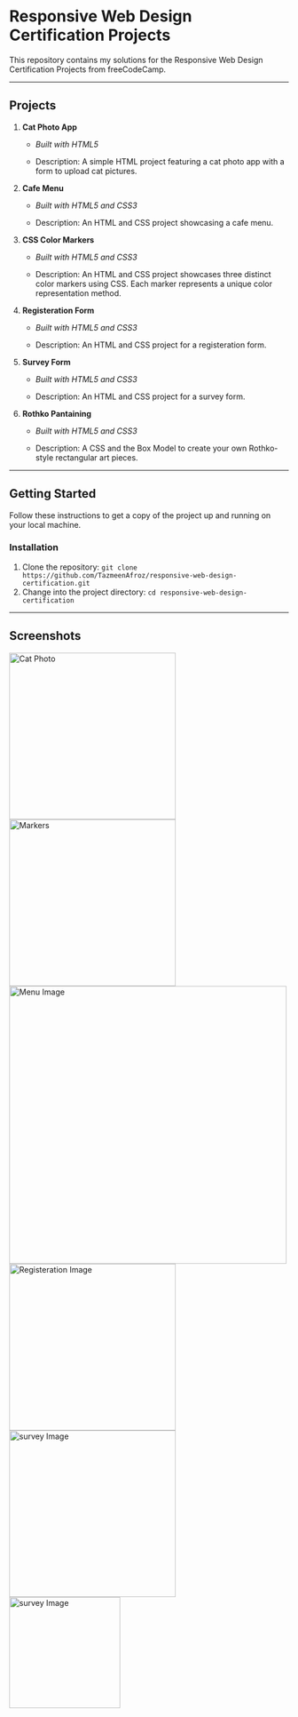 # Responsive Web Design Certification Projects

This repository contains my solutions for the Responsive Web Design Certification Projects from freeCodeCamp.

---

## Projects

1. **Cat Photo App**  
   - *Built with HTML5*
  
   - Description: A simple HTML project featuring a cat photo app with a form to upload cat pictures.

2. **Cafe Menu**
   - *Built with HTML5 and CSS3*
 
   - Description: An HTML and CSS project showcasing a cafe menu.

3. **CSS Color Markers**
   - *Built with HTML5 and CSS3*

   - Description: An HTML and CSS project  showcases three distinct color markers using CSS. Each marker represents a unique color representation method.
     
4. **Registeration Form**
   - *Built with HTML5 and CSS3*

   - Description: An HTML and CSS project for a registeration form.
     
5. **Survey Form**
   - *Built with HTML5 and CSS3*

   - Description: An HTML and CSS project for a survey form.
     
6. **Rothko Pantaining**
   - *Built with HTML5 and CSS3*

   - Description: A CSS and the Box Model to create your own Rothko-style rectangular art pieces.

---

## Getting Started

Follow these instructions to get a copy of the project up and running on your local machine.


### Installation

1. Clone the repository: `git clone https://github.com/TazmeenAfroz/responsive-web-design-certification.git`
2. Change into the project directory: `cd responsive-web-design-certification`

---


## Screenshots
<div style="display: inline-content;">
    <img src="https://raw.githubusercontent.com/TazmeenAfroz/Web-Development-Projects/main/images/catphoto.png" alt="Cat Photo" width="300";"/>
     <img src="https://raw.githubusercontent.com/TazmeenAfroz/Web-Development-Projects/main/CSS-color%20Markers/Screenshot%20from%202024-01-04%2022-11-43.png" alt="Markers" width="300";"/>
   <img src="https://raw.githubusercontent.com/TazmeenAfroz/Web-Development-Projects/main/images/menu.png" alt="Menu Image" width="500" style="max-width:100%;"/>
 <img src="https://raw.githubusercontent.com/TazmeenAfroz/Web-Development-Projects/main/Registeration Form/i.png" alt="Registeration Image" width="300" style="max-width:100%;"/>
 <img src="https://raw.githubusercontent.com/TazmeenAfroz/Web-Development-Projects/main/Survey FOrm/s.png" alt="survey Image" width="300" style="max-width:100%;"/>
</div>
 <img src="https://raw.githubusercontent.com/TazmeenAfroz/Web-Development-Projects/main/Rothko Painting/p.png" alt="survey Image" width="200" style="max-width:100%;"/>
</div>

